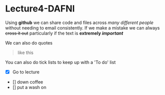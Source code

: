 # Lecture4-DAFNI

Using **github** we can share code and files across *many different people* without needing to email consistently. If we make a mistake we can always ~~cross it out~~ particularly if the text is **extremely _important_**

We can also do quotes
> like this

You can also do tick lists to keep up with a 'To do' list

- [x] Go to lecture
- [] down coffee
- [] put a wash on
